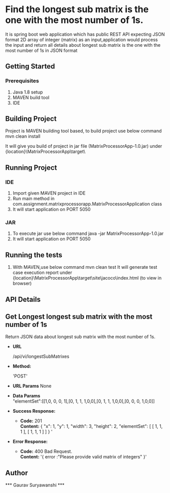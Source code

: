 # Find the longest sub matrix is the one with the most number of 1s.
It is spring boot web application which has public REST API expecting JSON format 2D array of integer (matrix) as an input,application would process the input and return all details about longest sub matrix is the one with the most number of 1s in JSON format

## Getting Started

### Prerequisites

1. Java 1.8 setup
2. MAVEN build tool
3. IDE

## Building Project
Project is MAVEN building tool based, to build project use below command
 mvn clean install

It will give you build of project in jar file (MatrixProcessorApp-1.0.jar) under {location}\MatrixProcessorApp\target\

## Running Project
### IDE
1. Import given MAVEN project in IDE
2. Run main method in com.assignment.matrixprocessorapp.MatrixProcessorApplication class
3. It will start application on PORT 5050

### JAR
1. To execute jar use below command
   java -jar MatrixProcessorApp-1.0.jar
2. It will start application on PORT 5050   
   
## Running the tests
1. With MAVEN,use below command
   mvn clean test
It will generate test case execution report under {location}\MatrixProcessorApp\target\site\jacoco\index.html (to view in browser)

## API Details
**Get Longest longest sub matrix with the most number of 1s**
-------
   Return JSON data about longest sub matrix with the most number of 1s.
   
* **URL**

  /api/vi/longestSubMatrixes

* **Method:**

  'POST'
  
*  **URL Params**
   None
   
* **Data Params**    
   "elementSet":[[1,0, 0, 0, 1],[0, 1, 1, 1,0,0],[0, 1, 1, 1,0,0],[0, 0, 0, 1,0,0]]  
   
* **Success Response:**

  * **Code:** 201 <br />
    **Content:** {
    "x": 1,
    "y": 1,
    "width": 3,
    "height": 2,
    "elementSet": [
        [
            1,
            1,
            1
        ],
        [
            1,
            1,
            1
        ]
    ]
}
           '
 
* **Error Response:**

  * **Code:** 400 Bad Request.<br />
    **Content:** '{ error :"Please provide valid matrix of integers" }' 

## Author
 *** Gaurav Suryawanshi ***
    